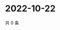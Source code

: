# 2022-10-22

共 0 条

<!-- BEGIN WEIBO -->
<!-- 最后更新时间 Sat Oct 22 2022 01:31:40 GMT+0800 (China Standard Time) -->

<!-- END WEIBO -->
